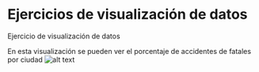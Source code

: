 # Ejercicios de visualización de datos
Ejercicio de visualización de datos

En esta visualización se pueden ver el porcentaje de accidentes de fatales por ciudad
![alt text](https://a6d5f6c6.stackpathcdn.com/wp-content/uploads/2019/03/Lesiones-por-accidentes-en-bicicleta-800x418.jpg)

